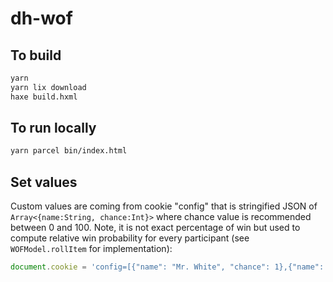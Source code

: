 # dh-wof

## To build
```bash
yarn
yarn lix download
haxe build.hxml
```

## To run locally
```bash
yarn parcel bin/index.html
```

## Set values
Custom values are coming from cookie "config" that is stringified JSON of `Array<{name:String, chance:Int}>` where chance value is recommended between 0 and 100. Note, it is not exact percentage of win but used to compute relative win probability for every participant (see `WOFModel.rollItem` for implementation):

```js
document.cookie = 'config=[{"name": "Mr. White", "chance": 1},{"name": "Mr. Orange", "chance": 50},{"name": "Mr. Blonde", "chance": 50},{"name": "Mr. Pink", "chance": 50},{"name": "Mr. Brown", "chance": 1},{"name": "Mr. Blue", "chance": 20}]'
```


